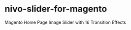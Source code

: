 nivo-slider-for-magento
=======================

Magento Home Page Image Slider with 16 Transition Effects
